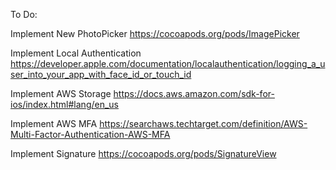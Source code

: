 To Do:

Implement New PhotoPicker
https://cocoapods.org/pods/ImagePicker

Implement Local Authentication
https://developer.apple.com/documentation/localauthentication/logging_a_user_into_your_app_with_face_id_or_touch_id

Implement AWS Storage
https://docs.aws.amazon.com/sdk-for-ios/index.html#lang/en_us

Implement AWS MFA
https://searchaws.techtarget.com/definition/AWS-Multi-Factor-Authentication-AWS-MFA

Implement Signature
https://cocoapods.org/pods/SignatureView


